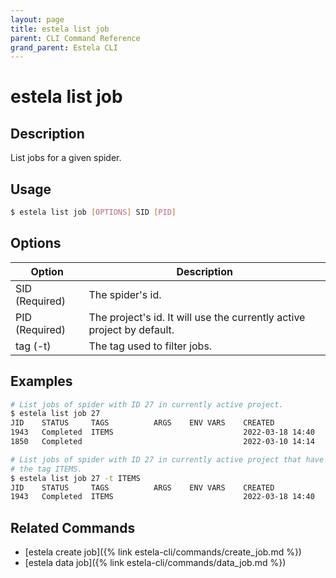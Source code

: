 ```yaml
---
layout: page
title: estela list job
parent: CLI Command Reference
grand_parent: Estela CLI
---
```


# estela list job

## Description

List jobs for a given spider.

## Usage

```bash
$ estela list job [OPTIONS] SID [PID]
```

## Options

|Option|Description|
| ---- | --------- |
|SID (Required)|The spider's id.|
|PID (Required)|The project's id. It will use the currently active project by default.|
|tag (-t)|The tag used to filter jobs.|

## Examples

```bash
# List jobs of spider with ID 27 in currently active project.
$ estela list job 27
JID    STATUS     TAGS          ARGS    ENV VARS    CREATED
1943   Completed  ITEMS                             2022-03-18 14:40
1850   Completed                                    2022-03-10 14:14

# List jobs of spider with ID 27 in currently active project that have
# the tag ITEMS.
$ estela list job 27 -t ITEMS
JID    STATUS     TAGS          ARGS    ENV VARS    CREATED
1943   Completed  ITEMS                             2022-03-18 14:40
```

## Related Commands

- [estela create job]({% link estela-cli/commands/create_job.md %})
- [estela data job]({% link estela-cli/commands/data_job.md %})
